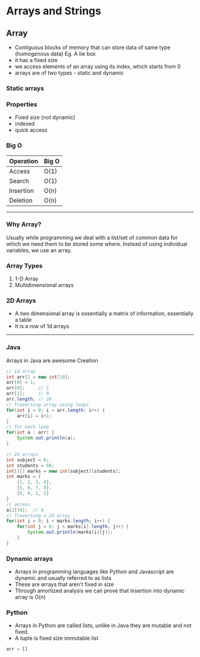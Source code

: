 # Arrays and Strings

## Array

* Contiguous blocks of memory that can store data of same type (homogenous data)
Eg. A tie box
* it has a fixed size
* we access elements of an array using its index, which starts from 0
* arrays are of two types - static and dynamic

### Static arrays
### Properties
* Fixed size (not dynamic)
* indexed 
* quick access

### Big O
| Operation | Big O |
| --------- | ----- |
| Access    | O(1)  |
| Search    | O(1)  |
| Insertion | O(n)  |
| Deletion  | O(n)  |
---------------------

### Why Array?
Usually while programming we deal with a list/set of common data for which we need them to be stored some where. 
Instead of using individual variables, we use an array.

### Array Types
1. 1-D Array
2. Multidimensional arrays

### 2D Arrays
* A two dimensional array is essentially a matrix of information, essentially a table
* It is a row of 1d arrays
--------------------------------------
### Java

Arrays in Java are awesome
Creation
```java
// 1d array
int arr[] = new int[10];
arr[0] = 1;
arr[0];     // 1
arr[1];     // 0
arr.length; // 10
// Traversing array using loops
for(int i = 0; i < arr.length; i++) {
    arr[i] = i+1;
}
// for each loop
for(int a : arr) {
    System.out.println(a);
}

// 2d arrays
int subject = 6;
int students = 50;
int[][] marks = new int[subject][students];
int marks = {
    {1, 2, 3, 4},
    {5, 6, 7, 8},
    {9, 0, 1, 2}
}
// access
a[2][0];  // 9
// Traversing a 2d array
for(int i = 0; i < marks.length; i++) {
    for(int j = 0; j < marks[i].length; j++) {
        System.out.println(marks[i][j]);
    }
}
```

### Dynamic arrays
* Arrays in programming languages like Python and Javascript are dynamic and usually referred to as lists
* These are arrays that aren't fixed in size
* Through amortized analysis we can prove that insertion into dynamic array is O(n)

### Python
* Arrays in Python are called lists, unlike in Java they are mutable and not fixed.
* A tuple is fixed size immutable list

```python
arr = []
```


